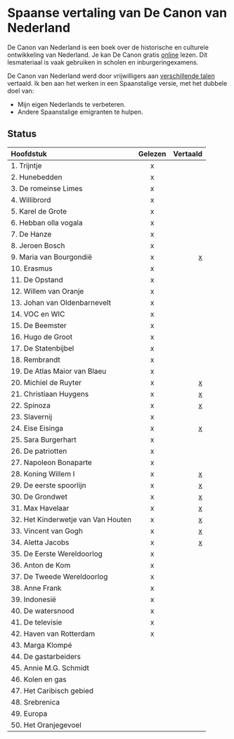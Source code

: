 # Spaanse vertaling van De Canon van Nederland

De Canon van Nederland is een boek over de historische en culturele ontwikkeling van Nederland.
Je kan De Canon gratis [online](https://www.canonvannederland.nl/) lezen. 
Dit lesmateriaal is vaak gebruiken in scholen en inburgeringexamens.

De Canon van Nederland werd door vrijwilligers aan [verschillende talen](https://www.canonvannederland.nl/nl/over) vertaald.
Ik ben aan het werken in een Spaanstalige versie, met het dubbele doel van:

- Mijn eigen Nederlands te verbeteren.
- Andere Spaanstalige emigranten te hulpen.


## Status

| Hoofdstuk                          | Gelezen | Vertaald |
|:-----------------------------------|:-------:|---------:|
| 1. Trijntje                        |    x    |          |
| 2. Hunebedden                      |    x    |          |
| 3. De romeinse Limes               |    x    |          |
| 4. Willibrord                      |    x    |          |
| 5. Karel de Grote                  |    x    |          |
| 6. Hebban olla vogala              |    x    |          |
| 7. De Hanze                        |    x    |          |
| 8. Jeroen Bosch                    |    x    |          |
| 9. Maria van Bourgondië            |    x    |   [x][9] |
| 10. Erasmus                        |    x    |          |
| 11. De Opstand                     |    x    |          |
| 12. Willem van Oranje              |    x    |          |
| 13. Johan van Oldenbarnevelt       |    x    |          |
| 14. VOC en WIC                     |    x    |          |
| 15. De Beemster                    |    x    |          |
| 16. Hugo de Groot                  |    x    |          |
| 17. De Statenbijbel                |    x    |          |
| 18. Rembrandt                      |    x    |          |
| 19. De Atlas Maior van Blaeu       |    x    |          |
| 20. Michiel de Ruyter              |    x    |  [x][20] |
| 21. Christiaan Huygens             |    x    |  [x][21] |
| 22. Spinoza                        |    x    |  [x][22] |
| 23. Slavernij                      |    x    |          |
| 24. Eise Eisinga                   |    x    |  [x][24] |
| 25. Sara Burgerhart                |    x    |          |
| 26. De patriotten                  |    x    |          |
| 27. Napoleon Bonaparte             |    x    |          |
| 28. Koning Willem I                |    x    |  [x][28] |
| 29. De eerste spoorlijn            |    x    |  [x][29] |
| 30. De Grondwet                    |    x    |  [x][30] |
| 31. Max Havelaar                   |    x    |  [x][31] |
| 32. Het Kinderwetje van Van Houten |    x    |  [x][32] |
| 33. Vincent van Gogh               |    x    |  [x][33] |
| 34. Aletta Jacobs                  |    x    |  [x][34] |
| 35. De Eerste Wereldoorlog         |    x    |          |
| 36. Anton de Kom                   |    x    |          |
| 37. De Tweede Wereldoorlog         |    x    |          |
| 38. Anne Frank                     |    x    |          |
| 39. Indonesië                      |    x    |          |
| 40. De watersnood                  |    x    |          |
| 41. De televisie                   |    x    |          |
| 42. Haven van Rotterdam            |    x    |          |
| 43. Marga Klompé                   |         |          |
| 44. De gastarbeiders               |         |          |
| 45. Annie M.G. Schmidt             |         |          |
| 46. Kolen en gas                   |         |          |
| 47. Het Caribisch gebied           |         |          |
| 48. Srebrenica                     |         |          |
| 49. Europa                         |         |          |
| 50. Het Oranjegevoel               |         |          |

[9]: https://docs.google.com/document/d/1SZMG37OMJVQRX_v-ePtZXoFNuYQaZHDcGegHeMwFDx8/edit?usp=sharing
[20]: https://docs.google.com/document/d/1NGgiwcJPkNHLBJVUaGrbtdSLWTJ-RL7KC8sm0iAGKjE/edit?usp=sharing
[21]: https://docs.google.com/document/d/1bfODyGy4emcX7qv2hrUvaI8FFbTjdBhBL-FICsKPVL8/edit?usp=sharing
[22]: https://docs.google.com/document/d/1-th8-3SJ_N5E5yGR4b1mlv0qQ7_qnH7Jgq-R4-dnwNw/edit?usp=sharing
[24]: https://docs.google.com/document/d/1rpgmh7Ljg_reRGQXZvFGoSSb0pQqonzTtPnaD4u9ML8/edit?usp=sharing
[28]: https://docs.google.com/document/d/1rpgmh7Ljg_reRGQXZvFGoSSb0pQqonzTtPnaD4u9ML8/edit?usp=sharing
[29]: https://docs.google.com/document/d/1S3F7pYmSXIBODX-r9JyFrFFJ1eVGw2ga759wQ1GFhKA/edit?usp=sharing
[30]: https://docs.google.com/document/d/1G024D5sai_ay49LZWS7RNE5t3vi9W-uERRCE99-BX-w/edit?usp=sharing
[31]: https://docs.google.com/document/d/1PBcEuJS-FWsnECv4myr3lVazftNS07JZ6DYy6DfwFn4/edit?usp=sharing
[32]: https://docs.google.com/document/d/1iBYLst_Fz54vqzBdmuErK3jl2Gkog3H2bUq-LWHO5qE/edit?usp=sharing
[33]: https://docs.google.com/document/d/1F0EoSgIg7uSmhkQ1r3fcHYso5wJzciwQLSFAMdP83V0/edit?usp=sharing
[34]: https://docs.google.com/document/d/1VwuUP20B8OSiVxi6H8sY_aMDMqbaDBlTFZGlkfcGOJ4/edit?usp=sharing